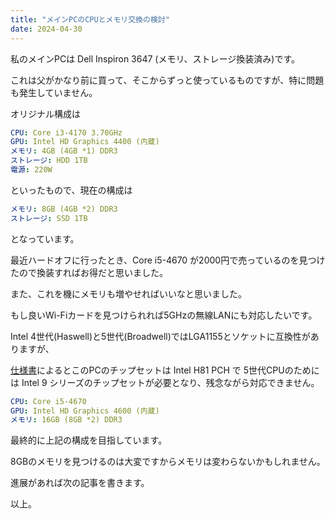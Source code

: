 ```yaml
---
title: "メインPCのCPUとメモリ交換の検討"
date: 2024-04-30
---
```


私のメインPCは Dell Inspiron 3647 (メモリ、ストレージ換装済み)です。

これは父がかなり前に買って、そこからずっと使っているものですが、特に問題も発生していません。

オリジナル構成は

```yaml
CPU: Core i3-4170 3.70GHz
GPU: Intel HD Graphics 4400 (内蔵)
メモリ: 4GB (4GB *1) DDR3
ストレージ: HDD 1TB
電源: 220W
```

といったもので、現在の構成は

```yaml
メモリ: 8GB (4GB *2) DDR3
ストレージ: SSD 1TB
```

となっています。

最近ハードオフに行ったとき、Core i5-4670 が2000円で売っているのを見つけたので換装すればお得だと思いました。

また、これを機にメモリも増やせればいいなと思いました。

もし良いWi-Fiカードを見つけられれば5GHzの無線LANにも対応したいです。

Intel 4世代(Haswell)と5世代(Broadwell)ではLGA1155とソケットに互換性がありますが、

[仕様書](https://dl.dell.com/manuals/all-products/esuprt_desktop/esuprt_inspiron_desktop/inspiron-3647-small-desktop_reference%20guide_ja-jp.pdf)によるとこのPCのチップセットは Intel H81 PCH で
5世代CPUのためには Intel 9 シリーズのチップセットが必要となり、残念ながら対応できません。

```yaml
CPU: Core i5-4670
GPU: Intel HD Graphics 4600 (内蔵)
メモリ: 16GB (8GB *2) DDR3
```

最終的に上記の構成を目指しています。

8GBのメモリを見つけるのは大変ですからメモリは変わらないかもしれません。

進展があれば次の記事を書きます。

以上。
